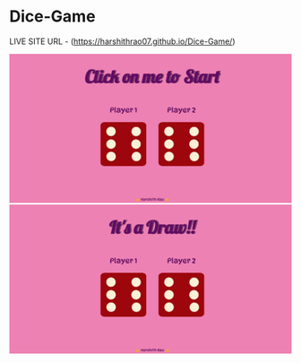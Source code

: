 # Dice-Game

LIVE SITE URL - (https://harshithrao07.github.io/Dice-Game/)

![](screenshots/dice2.png)
![](screenshots/dice1.png)
